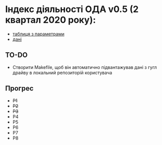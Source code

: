 # Індекс діяльності ОДА v0.5 (2 квартал 2020 року): 

* [таблиця з параметрами](https://docs.google.com/spreadsheets/d/1ceBKHWzE51ogxC5EFibUah67H05VMdyqYlmkYtJtAa0/edit?usp=sharing)
* [дані](https://drive.google.com/drive/folders/139xreTx0BqZTgCuHNOB6lPPRPbiHQ5Eu?usp=sharing)

## TO-DO
* Створити Makefile, щоб він автоматично підвантажував дані з гугл драйву в локальний репозиторій користувача

## Прогрес

* ~~P1~~
* ~~P2~~
* ~~P3~~
* P4
* P5
* P6
* P7
* P8

